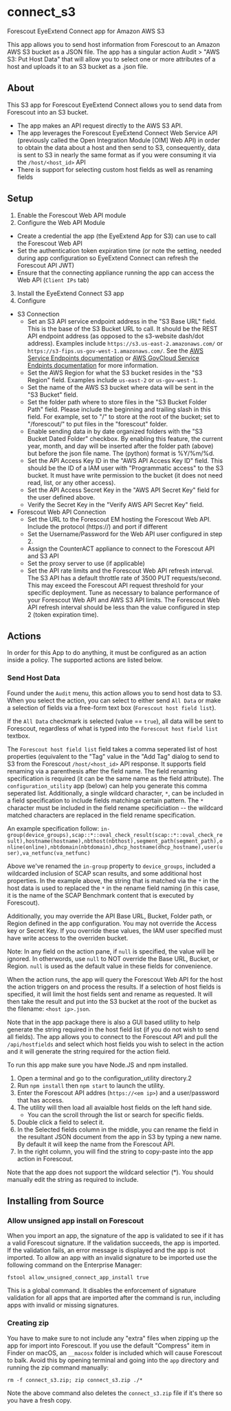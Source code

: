 
  

# connect_s3

  

Forescout EyeExtend Connect app for Amazon AWS S3

  

This app allows you to send host information from Forescout to an Amazon AWS S3 bucket as a JSON file. The app has a singular action Audit > "AWS S3: Put Host Data" that will allow you to select one or more attributes of a host and uploads it to an S3 bucket as a .json file.

## About
This S3 app for Forescout EyeExtend Connect allows you to send data from Forescout into an S3 bucket.
- The app makes an API request directly to the AWS S3 API.
- The app leverages the Forescout EyeExtend Connect Web Service API (previously called the Open Integration Module [OIM] Web API) in order to obtain the data about a host and then send to S3, consequently, data is sent to S3 in nearly the same format as if you were consuming it via the `/host/<host_id>` API
- There is support for selecting custom host fields as well as renaming fields

## Setup
1. Enable the Forescout Web API module
2. Configure the Web API Module
- Create a credential the app (the EyeExtend App for S3) can use to call the Forescout Web API
- Set the authentication token expiration time (or note the setting, needed during app configuration so EyeExtend Connect can refresh the Forescout API JWT)
- Ensure that the connecting appliance running the app can access the Web API (`Client IPs` tab)
3. Install the EyeExtend Connect S3 app
4. Configure
- S3 Connection
	- Set an S3 API service endpoint address in the "S3 Base URL" field. This is the base of the S3 Bucket URL to call. It should be the REST API  endpoint address (as opposed to the s3-website dash/dot address). Examples include `https://s3.us-east-2.amazonaws.com/` or `https://s3-fips.us-gov-west-1.amazonaws.com/`. See the [AWS Service Endpoints documentation](https://docs.aws.amazon.com/general/latest/gr/rande.html) or [AWS GovCloud Service Endpints documentation](https://docs.aws.amazon.com/govcloud-us/latest/UserGuide/using-govcloud-endpoints.html) for more information.
	- Set the AWS Region for what the S3 bucket resides in the "S3 Region" field. Examples include `us-east-2` or `us-gov-west-1`.
	- Set the name of the AWS S3 bucket where data will be sent in the "S3 Bucket" field.
	- Set the folder path where to store files in the "S3 Bucket Folder Path" field. Please include the beginning and trailing slash in this field. For example, set to "/" to store at the root of the bucket; set to "/forescout/" to put files in the "forescout" folder.
	- Enable sending data in by date organized folders with the "S3 Bucket Dated Folder" checkbox. By enabling this feature, the current year, month, and day will be inserted after the folder path (above) but before the json file name. The (python) format is %Y/%m/%d. 
	- Set the API Access Key ID in the "AWS API Access Key ID" field. This should be the ID of a IAM user with "Programmatic access" to the S3 bucket. It must have write permission to the bucket (it does not need read, list, or any other access).
	- Set the API Access Secret Key in the "AWS API Secret Key" field for the user defined above.
	- Verify the Secret Key in the "Verify AWS API Secret Key" field.
- Forescout Web API Connection
	- Set the URL to the Forescout EM hosting the Forescout Web API. Include the protocol (https://) and port if different
	- Set the Username/Password for the Web API user configured in step 2.
	- Assign the CounterACT appliance to connect to the Forescout API and S3 API
	- Set the proxy server to use (if applicable)
	- Set the API rate limits and the Forescout Web API refresh interval. The S3 API has a default throttle rate of 3500 PUT requests/second. This may exceed the Forescout API request threshold for your specific deployment. Tune as necessary to balance performance of your Forescout Web API and AWS S3 API limits. The Forescout Web API refresh interval should be less than the value configured in step 2 (token expiration time).



## Actions
In order for this App to do anything, it must be configured as an action inside a policy. The supported actions are listed below.

### Send Host Data
Found under the `Audit` menu, this action allows you to send host data to S3. When you select the action, you can select to either send `All Data` or make a selection of fields via a free-form text box (`Forescout host field list`).

If the `All Data` checkmark is selected (value == `true`), all data will be sent to Forescout, regardless of what is typed into the `Forescout host field list` textbox.

The `Forescout host field list` field takes a comma seperated list of host properties (equivalent to the "Tag" value in the "Add Tag" dialog to send to S3 from the Forescout `/host/<host_id>` API response. It supports field renaming via a parenthesis after the field name. The field renaming specification is required (it can be the same name as the field attribute). The `configuration_utility` app (below) can help you generate this comma seperated list. Additionally, a single wildcard character, `*`, can be included in a field specification to include fields matchinga certain pattern. The `*` character must be included in the field rename specificiation -- the wildcard matched characters are replaced in the field rename specification.

An example specification follow:
`in-group(device_groups),scap::*::oval_check_result(scap::*::oval_check_result),hostname(hostname),nbthost(nbthost),segment_path(segment_path),online(online),nbtdomain(nbtdomain),dhcp_hostname(dhcp_hostname),user(user),va_netfunc(va_netfunc)`

Above we've renamed the `in-group` property to `device_groups`, included a wildcarded inclusion of SCAP scan results, and some additional host properties. In the example above, the string that is matched via the `*` in the host data is used to replaced the `*` in the rename field naming (in this case, it is the name of the SCAP Benchmark content that is executed by Forescout).

Additionally, you may override the API Base URL, Bucket, Folder path, or Region defined in the app configuration. You may not override the Access key or Secret Key. If you override these values, the IAM user specified must have write access to the overriden bucket.

Note: In any field on the action pane, if `null` is specified, the value will be ignored. In otherwords, use `null` to NOT override the Base URL, Bucket, or Region. `null` is used as the default value in these fields for convenience.

When the action runs, the app will query the Forescout Web API for the host the action triggers on and process the results. If a selection of host fields is specified, it will limit the host fields sent and rename as requested. It will then take the result and put into the S3 bucket at the root of the bucket as the filename: `<host ip>.json`.

Note that in the app package there is also a GUI based utility to help generate the string required in the host field list (if you do not wish to send all fields). The app allows you to connect to the Forescout API and pull the `/api/hostfields` and select which host fields you wish to select in the action and it will generate the string required for the action field. 

To run this app make sure you have Node.JS and npm installed.
1. Open a terminal and go to the configuration_utility directory.2
2. Run `npm install` then `npm start` to launch the utility. 
3. Enter the Forescout API addres (`https://<em ip>`) and a user/password that has access.
4. The utility will then load all avaialble host fields on the left hand side. 
	- You can the scroll through the list or search for specific fields.
5. Double click a field to select it.
6. In the Selected fields column in the middle, you can rename the field in the resultant JSON document from the app in S3 by typing a new name. By default it will keep the name from the Forescout API.
7. In the right column, you will find the string to copy-paste into the app action in Forescout.

Note that the app does not support the wildcard selectior (*). You should manually edit the string as required to include.

## Installing from Source
### Allow unsigned app install on Forescout
When you import an app, the signature of the app is validated to see if it has a valid Forescout signature. If the validation succeeds, the app is imported. If the validation fails, an error message is displayed and the app is not imported. To allow an app with an invalid signature to be imported use the following command on the Enterprise Manager:

`fstool allow_unsigned_connect_app_install true`

This is a global command. It disables the enforcement of signature validation for all apps that are imported after the command is run, including apps with invalid or missing signatures.

### Creating zip
You have to make sure to not include any "extra" files when zipping up the app for import into Forescout. If you use the default "Compress" item in Finder on macOS, an `__macosx` folder is included which will cause Forescout to balk. Avoid this by opening terminal and going into the `app` directory and running the zip command manually:

`rm -f connect_s3.zip; zip connect_s3.zip ./*`

Note the above command also deletes the `connect_s3.zip` file if it's there so you have a fresh copy.